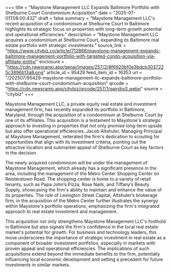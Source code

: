 +++
title = "Maystone Management LLC Expands Baltimore Portfolio with Shelburne Court Condominium Acquisition"
date = "2025-07-01T08:00:43Z"
draft = false
summary = "Maystone Management LLC's recent acquisition of a condominium at Shelburne Court in Baltimore highlights its strategic focus on properties with long-term growth potential and operational efficiencies."
description = "Maystone Management LLC acquires a condominium at Shelburne Court, expanding its Baltimore real estate portfolio with strategic investments."
source_link = "https://www.citybiz.co/article/712866/maystone-management-expands-baltimore-management-portfolio-with-targeted-condo-acquisition-via-affiliate-entity/"
enclosure = "https://cdn.newsramp.app/genai/images/257/2/8f6920bf0e3bdcb3037225c3896b13a8.png"
article_id = 95429
feed_item_id = 16353
url = "/202507/95429-maystone-management-llc-expands-baltimore-portfolio-with-shelburne-court-condominium-acquisition"
qrcode = "https://cdn.newsramp.app/citybiz/qrcode/257/1/gainjbsS.webp"
source = "citybiz"
+++

<p>Maystone Management LLC, a private equity real estate and investment management firm, has recently expanded its portfolio in Baltimore, Maryland, through the acquisition of a condominium at Shelburne Court by one of its affiliates. This acquisition is a testament to Maystone's strategic approach to investing in properties that not only promise long-term upside but also offer operational efficiencies. Jacob Altshuler, Managing Principal at Maystone Management, reiterated the firm's dedication to scouting for opportunities that align with its investment criteria, pointing out the attractive location and submarket appeal of Shelburne Court as key factors in the decision.</p><p>The newly acquired condominium will be under the management of Maystone Management, which already has a significant presence in the area, including the management of the Metro Center Shopping Center on Reisterstown Road. The shopping center is home to a variety of retail tenants, such as Papa John’s Pizza, Rose Nails, and Tiffany’s Beauty Supply, showcasing the firm's ability to maintain and enhance the value of its properties. The role of Lexington Street Capital, Altshuler’s brokerage firm, in the acquisition of the Metro Center further illustrates the synergy within Maystone's portfolio operations, emphasizing the firm's integrated approach to real estate investment and management.</p><p>This acquisition not only strengthens Maystone Management LLC's foothold in Baltimore but also signals the firm's confidence in the local real estate market's potential for growth. For business and technology leaders, this move underscores the importance of strategic investment in real estate as a component of broader investment portfolios, especially in markets with proven appeal and operational efficiencies. The implications of such acquisitions extend beyond the immediate benefits to the firm, potentially influencing local economic development and setting a precedent for future investments in similar markets.</p>